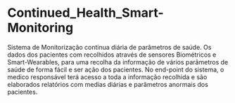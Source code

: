 # Continued_Health_Smart-Monitoring
Sistema de Monitorização continua diária de parâmetros de saúde. Os dados dos pacientes com recolhidos através de sensores Biométricos e Smart-Wearables, para uma recolha da informação de vários parâmetros de saúde de forma fácil e ser ação dos pacientes. No end-point do sistema, o medico responsável terá acesso a toda a informação recolhida e são elaborados relatórios com medias diárias e parâmetros anormais dos pacientes.
